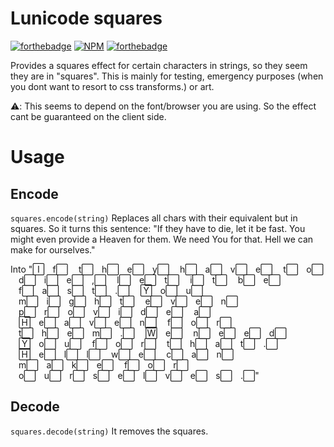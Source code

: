 # Lunicode squares

[![forthebadge](http://forthebadge.com/images/badges/oooo-kill-em.svg)](http://forthebadge.com) 
[![NPM](https://nodei.co/npm/lunicode-squares.png?compact=true)](https://npmjs.org/package/lunicode-squares)
[![forthebadge](http://forthebadge.com/images/badges/compatibility-betamax.svg)](http://forthebadge.com)

Provides a squares effect for certain characters in strings, so they seem they are in "squares". This is mainly for testing, emergency purposes (when you dont want to resort to css transforms.) or art.

:warning:: This seems to depend on the font/browser you are using. So the effect cant be guaranteed on the client side. 

# Usage

## Encode

`squares.encode(string)` Replaces all chars with their equivalent but in squares. So it turns this sentence: "If they have to die, let it be fast. You might even provide a Heaven for them. We need You for that. Hell we can make for ourselves."

Into "I⃞    f⃞     t⃞    h⃞    e⃞    y⃞     h⃞    a⃞    v⃞    e⃞     t⃞    o⃞     d⃞    i⃞    e⃞    ,⃞     l⃞    e⃞    t⃞     i⃞    t⃞     b⃞    e⃞     f⃞    a⃞    s⃞    t⃞    .⃞     Y⃞    o⃞    u⃞     m⃞    i⃞    g⃞    h⃞    t⃞     e⃞    v⃞    e⃞    n⃞     p⃞    r⃞    o⃞    v⃞    i⃞    d⃞    e⃞     a⃞     H⃞    e⃞    a⃞    v⃞    e⃞    n⃞     f⃞    o⃞    r⃞     t⃞    h⃞    e⃞    m⃞    .⃞     W⃞    e⃞     n⃞    e⃞    e⃞    d⃞     Y⃞    o⃞    u⃞     f⃞    o⃞    r⃞     t⃞    h⃞    a⃞    t⃞    .⃞     H⃞    e⃞    l⃞    l⃞     w⃞    e⃞     c⃞    a⃞    n⃞     m⃞    a⃞    k⃞    e⃞     f⃞    o⃞    r⃞     o⃞    u⃞    r⃞    s⃞    e⃞    l⃞    v⃞    e⃞    s⃞    .⃞" 


## Decode
`squares.decode(string)` It removes the squares. 